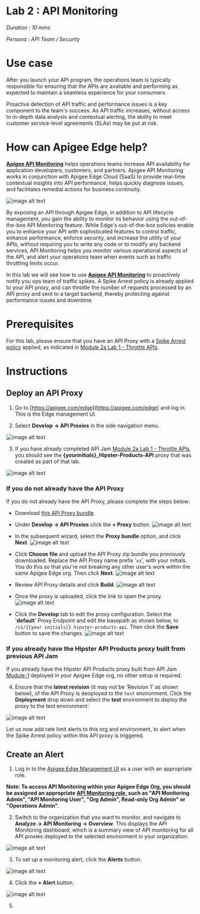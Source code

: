 # Lab 2 : API Monitoring

*Duration : 10 mins*

*Persona : API Team / Security*

# Use case

After you launch your API program, the operations team is typically responsible for ensuring that the APIs are available and performing as expected to maintain a seamless experience for your consumers.

Proactive detection of API traffic and performance issues is a key component to the team's success. As API traffic increases, without access to in-depth data analysis and contextual alerting, the ability to meet customer service-level agreements (SLAs) may be put at risk.

# How can Apigee Edge help?

[**Apigee API Monitoring**](https://docs.apigee.com/api-monitoring) helps operations teams increase API availability for application developers, customers, and partners. Apigee API Monitoring works in conjunction with Apigee Edge Cloud (SaaS) to provide real-time contextual insights into API performance, helps quickly diagnose issues, and facilitates remedial actions for business continuity.

![image alt text](https://docs.apigee.com/api-monitoring/images/apimonitoring-overview.png)

By exposing an API through Apigee Edge, in addition to API lifecycle management, you gain the ability to monitor its behavior using the out-of-the-box API Monitoring feature. While Edge's out-of-the-box policies enable you to enhance your API with sophisticated features to control traffic, enhance performance, enforce security, and increase the utility of your APIs, without requiring you to write any code or to modify any backend services, API Monitoring helps you monitor various operational aspects of the API, and alert your operations team when events such as traffic throttling limits occur.

In this lab we will see how to use [**Apigee API Monitoring**](https://docs.apigee.com/api-monitoring) to proactively notify you ops team of traffic spikes. A Spike Arrest policy is already applied to your API proxy, and can throttle the number of requests processed by an API proxy and sent to a target backend, thereby protecting against performance issues and downtime.

# Prerequisites

For this lab, please ensure that you have an API Proxy with a [Spike Arrest policy](https://docs.apigee.com/api-platform/reference/policies/spike-arrest-policy) applied, as indicated in [Module 2a Lab 1 - Throttle APIs](../../../Module-2a/Labs/Lab%201).

# Instructions

## Deploy an API Proxy

1. Go to [https://apigee.com/edge](https://apigee.com/edge) and log in. This is the Edge management UI. 

2. Select **Develop → API Proxies** in the side navigation menu.

![image alt text](./media/image_0.png)

3. If you have already completed API Jam [Module 2a Lab 1 - Throttle APIs](../../../Module-2a/Labs/Lab%201), you should see the **{yourinitials}_Hipster-Products-API** proxy that was created as part of that lab.

![image alt text](./media/image_1.png)

### If you do not already have the API Proxy

   If you do not already have the API Proxy, please complete the steps below:
   * Download [this API Proxy bundle](../Resources/xx_Hipster-Products-API_Lab2.zip?raw=true).

   * Under **Develop → API Proxies** click the **+ Proxy** button.
   ![image alt text](./media/AddProxyBtn.png)

   * In the subsequent wizard, select the **Proxy bundle** option, and click **Next**.
   ![image alt text](./media/SelectProxyBundle.png)

   * Click **Choose file** and upload the API Proxy zip bundle you previously downloaded. Replace the API Proxy name prefix '`xx`', with your initials. You do this so that you're not breaking any other user's work within the same Apigee Edge org. Then click **Next**.
   ![image alt text](./media/ZipBundleUpload.png)

   * Review API Proxy details and click **Build**.
   ![image alt text](./media/BuildBtn.png)

   * Once the proxy is uploaded, click the link to open the proxy.
   ![image alt text](./media/OpenProxy.png)

   * Click the **Develop** tab to edit the proxy configuration. Select the '**default**' Proxy Endpoint and edit the basepath as shown below, to `/v1/{{your initials}}_hipster-products-api`. Then click the **Save** button to save the changes.
   ![image alt text](./media/EditBasepath.png)

### If you already have the Hipster API Products proxy built from previous API Jam

If you already have the Hipster API Products proxy built from API Jam [Module-1](https://github.com/aliceinapiland/apijam/tree/master/Module-1) deployed in your Apigee Edge org, no other setup is required.

4. Ensure that the **latest revision** (it may not be 'Revision 1' as shown below), of the API Proxy is deoployed to the `test` environment. Click the **Deployment** drop down and select the **test** environment to deploy the proxy to the test environment:

![image alt text](./media/image_2.png)

Let us now add rate limit alerts to this org and environment, to alert when the Spike Arrest policy within this API proxy is triggered.

## Create an Alert

1. Log in to the [Apigee Edge Management UI](https://apigee.com/edge) as a user with an appropriate role.

**Note: To access API Monitoring within your Apigee Edge Org, you should be assigned an appropriate [API Monitoring role](https://docs.apigee.com/api-monitoring/access#api_monitoring_roles), such as "API Monitoring Admin", "API Monitoring User", "Org Admin", Read-only Org Admin" or "Operations Admin".**

2. Switch to the organization that you want to monitor, and navigate to **Analyze -> API Monitoring -> Overview**. This displays the API Monitoring dashboard, which is a summary view of API monitoring for all API proxies deployed to the selected environment in your organization.

![image alt text](./media/APIMonitoringOverview.png)

3. To set up a monitoring alert, click the **Alerts** button.

![image alt text](./media/ClickAlerts.png)

4. Click the **+ Alert** button.

![image alt text](./media/AddAlertBtn.png)

5. 